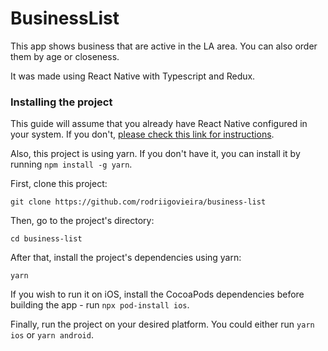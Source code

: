 # BusinessList

This app shows business that are active in the LA area. You can also order them by age or closeness.

It was made using React Native with Typescript and Redux.

### Installing the project

This guide will assume that you already have React Native configured in your system. If you don't, [please check this link for instructions](https://reactnative.dev/docs/environment-setup).

Also, this project is using yarn. If you don't have it, you can install it by running `npm install -g yarn`.

First, clone this project:

```
git clone https://github.com/rodriigovieira/business-list
```

Then, go to the project's directory:

```
cd business-list
```

After that, install the project's dependencies using yarn:

```
yarn
```

If you wish to run it on iOS, install the CocoaPods dependencies before building the app - run `npx pod-install ios`.

Finally, run the project on your desired platform. You could either run `yarn ios` or `yarn android`.
